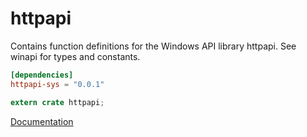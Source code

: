 # httpapi #
Contains function definitions for the Windows API library httpapi. See winapi for types and constants.

```toml
[dependencies]
httpapi-sys = "0.0.1"
```

```rust
extern crate httpapi;
```

[Documentation](https://retep998.github.io/doc/winapi/httpapi/)
